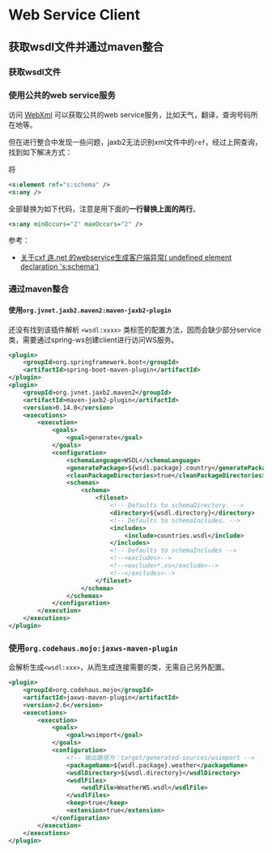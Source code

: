 Web Service Client
===

获取wsdl文件并通过maven整合
---

### 获取wsdl文件



### 使用公共的web service服务
访问 [WebXml](http://www.webxml.com.cn/zh_cn/index.aspx) 可以获取公共的web service服务，比如天气，翻译，查询号码所在地等。  

但在进行整合中发现一些问题，jaxb2无法识别xml文件中的`ref`，经过上网查询，找到如下解决方式：

将
```xml
<s:element ref="s:schema" />
<s:any />
```

全部替换为如下代码，注意是用下面的**一行替换上面的两行**。
```xml
<s:any minOccurs="2" maxOccurs="2" />
```

参考：  
- [关于cxf 连.net 的webservice生成客户端异常( undefined element declaration 's:schema')](https://www.cnblogs.com/hzhuxin/archive/2011/05/25/2057142.html)

### 通过maven整合

#### 使用`org.jvnet.jaxb2.maven2:maven-jaxb2-plugin`

还没有找到该插件解析 `<wsdl:xxxx>` 类标签的配置方法，因而会缺少部分service类，需要通过spring-ws创建client进行访问WS服务。

```xml
<plugin>
    <groupId>org.springframework.boot</groupId>
    <artifactId>spring-boot-maven-plugin</artifactId>
</plugin>
<plugin>
    <groupId>org.jvnet.jaxb2.maven2</groupId>
    <artifactId>maven-jaxb2-plugin</artifactId>
    <version>0.14.0</version>
    <executions>
        <execution>
            <goals>
                <goal>generate</goal>
            </goals>
            <configuration>
                <schemaLanguage>WSDL</schemaLanguage>
                <generatePackage>${wsdl.package}.country</generatePackage>
                <cleanPackageDirectories>true</cleanPackageDirectories>
                <schemas>
                    <schema>
                        <fileset>
                            <!-- Defaults to schemaDirectory. -->
                            <directory>${wsdl.directory}</directory>
                            <!-- Defaults to schemaIncludes. -->
                            <includes>
                                <include>countries.wsdl</include>
                            </includes>
                            <!-- Defaults to schemaIncludes -->
                            <!--<excludes>-->
                            <!--<exclude>*.xs</exclude>-->
                            <!--</excludes>-->
                        </fileset>
                    </schema>
                </schemas>
            </configuration>
        </execution>
    </executions>
</plugin>
```

### 使用`org.codehaus.mojo:jaxws-maven-plugin`

会解析生成`<wsdl:xxx>`，从而生成连接需要的类，无需自己另外配置。

```xml
<plugin>
    <groupId>org.codehaus.mojo</groupId>
    <artifactId>jaxws-maven-plugin</artifactId>
    <version>2.6</version>
    <executions>
        <execution>
            <goals>
                <goal>wsimport</goal>
            </goals>
            <configuration>
                <!-- 输出路径为：target/generated-sources/wsimport -->
                <packageName>${wsdl.package}.weather</packageName>
                <wsdlDirectory>${wsdl.directory}</wsdlDirectory>
                <wsdlFiles>
                    <wsdlFile>WeatherWS.wsdl</wsdlFile>
                </wsdlFiles>
                <keep>true</keep>
                <extension>true</extension>
            </configuration>
        </execution>
    </executions>
</plugin>
```